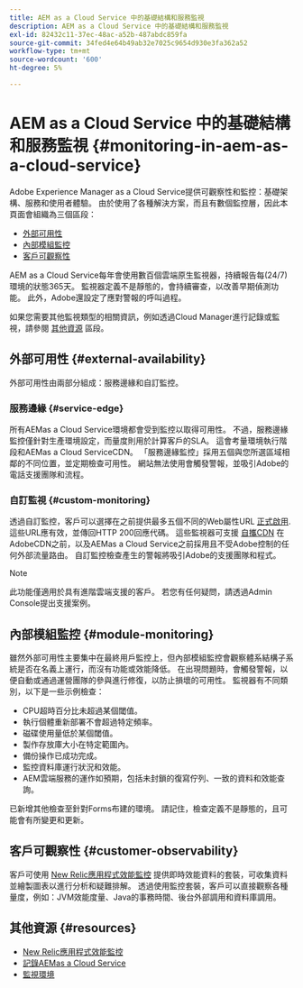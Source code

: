 ```yaml
---
title: AEM as a Cloud Service 中的基礎結構和服務監視
description: AEM as a Cloud Service 中的基礎結構和服務監視
exl-id: 82432c11-37ec-48ac-a52b-487abdc859fa
source-git-commit: 34fed4e64b49ab32e7025c9654d930e3fa362a52
workflow-type: tm+mt
source-wordcount: '600'
ht-degree: 5%

---
```


# AEM as a Cloud Service 中的基礎結構和服務監視 {#monitoring-in-aem-as-a-cloud-service}

Adobe Experience Manager as a Cloud Service提供可觀察性和監控：基礎架構、服務和使用者體驗。 由於使用了各種解決方案，而且有數個監控層，因此本頁面會組織為三個區段：

* [外部可用性](#external-availability)
* [內部模組監控](#module-monitoring)
* [客戶可觀察性](#customer-observability)

AEM as a Cloud Service每年會使用數百個雲端原生監視器，持續報告每(24/7)環境的狀態365天。 監視器定義不是靜態的，會持續審查，以改善早期偵測功能。 此外，Adobe還設定了應對警報的呼叫過程。

如果您需要其他監視類型的相關資訊，例如透過Cloud Manager進行記錄或監視，請參閱 [其他資源](#resources) 區段。

## 外部可用性 {#external-availability}

外部可用性由兩部分組成：服務邊緣和自訂監控。

### 服務邊緣 {#service-edge}

所有AEMas a Cloud Service環境都會受到監控以取得可用性。 不過，服務邊緣監控僅針對生產環境設定，而量度則用於計算客戶的SLA。 這會考量環境執行階段和AEMas a Cloud ServiceCDN。 「服務邊緣監控」採用五個與您所選區域相鄰的不同位置，並定期檢查可用性。 網站無法使用會觸發警報，並吸引Adobe的電話支援團隊和流程。

### 自訂監視 {#custom-monitoring}

透過自訂監控，客戶可以選擇在之前提供最多五個不同的Web屬性URL [正式啟用](/help/journey-migration/go-live.md). 這些URL應有效，並傳回HTTP 200回應代碼。 這些監視器可支援 [自攜CDN](/help/implementing/dispatcher/cdn.md#point-to-point-CDN) 在AdobeCDN之前，以及AEMas a Cloud Service之前採用且不受Adobe控制的任何外部流量路由。 自訂監控檢查產生的警報將吸引Adobe的支援團隊和程式。

>[!NOTE]
>
> 此功能僅適用於具有進階雲端支援的客戶。 若您有任何疑問，請透過Admin Console提出支援案例。

## 內部模組監控 {#module-monitoring}

雖然外部可用性主要集中在最終用戶監控上，但內部模組監控會觀察體系結構子系統是否在名義上運行，而沒有功能或效能降低。 在出現問題時，會觸發警報，以便自動或通過運營團隊的參與進行修復，以防止損壞的可用性。 監視器有不同類別，以下是一些示例檢查：

* CPU超時百分比未超過某個閾值。
* 執行個體重新部署不會超過特定頻率。
* 磁碟使用量低於某個閾值。
* 製作存放庫大小在特定範圍內。
* 備份操作已成功完成。
* 監控資料庫運行狀況和效能。
* AEM雲端服務的運作如預期，包括未封鎖的復寫佇列、一致的資料和效能查詢。

已新增其他檢查至針對Forms布建的環境。 請記住，檢查定義不是靜態的，且可能會有所變更和更新。

## 客戶可觀察性 {#customer-observability}

客戶可使用 [New Relic應用程式效能監控](https://experienceleague.adobe.com/docs/experience-manager-cloud-service/content/implementing/using-cloud-manager/user-access-new-relic.html) 提供即時效能資料的套裝，可收集資料並繪製圖表以進行分析和疑難排解。 透過使用監控套裝，客戶可以直接觀察各種量度，例如：JVM效能度量、Java的事務時間、後台外部調用和資料庫調用。

## 其他資源 {#resources}

* [New Relic應用程式效能監控](https://experienceleague.adobe.com/docs/experience-manager-cloud-service/content/implementing/using-cloud-manager/user-access-new-relic.html)
* [記錄AEMas a Cloud Service](https://experienceleague.adobe.com/docs/experience-manager-cloud-service/content/implementing/developing/logging.html)
* [監視環境](https://experienceleague.adobe.com/docs/experience-manager-cloud-manager/content/using/monitoring-environments.html)
